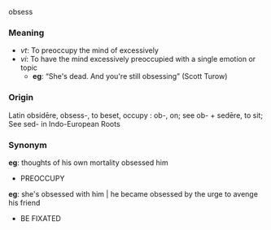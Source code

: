 obsess
### Meaning
+ _vt_: To preoccupy the mind of excessively
+ _vi_: To have the mind excessively preoccupied with a single emotion or topic
    + __eg__: “She's dead. And you're still obsessing” (Scott Turow)

### Origin

Latin obsidēre, obsess-, to beset, occupy : ob-, on; see ob- + sedēre, to sit; See sed- in Indo-European Roots

### Synonym

__eg__: thoughts of his own mortality obsessed him

+ PREOCCUPY

__eg__: she's obsessed with him | he became obsessed by the urge to avenge his friend

+ BE FIXATED


